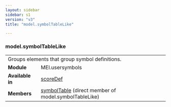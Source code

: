 ```yaml
---
layout: sidebar
sidebar: s1
version: "v3"
title: "model.symbolTableLike"

---
```


<div class="classSpec model">
   <h3 id="model.symbolTableLike">model.symbolTableLike</h3>
   <table class="wovenodd">
      <tr>
         <td colspan="2" class="wovenodd-col2">Groups elements that group symbol definitions.</td>
      </tr>
      <tr>
         <td class="wovenodd-col1">
            <strong>Module</strong>
         </td>
         <td class="wovenodd-col2">MEI.usersymbols</td>
      </tr>
      <tr>
         <td class="wovenodd-col1">
            <strong>Available in</strong>
         </td>
         <td class="wovenodd-col2">
            <div class="parent">
               <div>
                  <a class="link_odd_elementSpec" href="/{{ site.baseurl }}/{{ page.version }}/elements/scoreDef.html">scoreDef</a>
               </div>
            </div>
         </td>
      </tr>
      <tr>
         <td class="wovenodd-col1">
            <strong>Members</strong>
         </td>
         <td class="wovenodd-col2">
            <div class="parent">
               <div>
                  <a class="link_odd_elementSpec" href="/{{ site.baseurl }}/{{ page.version }}/elements/symbolTable.html">symbolTable</a> (direct member of model.symbolTableLike)
               </div>
            </div>
         </td>
      </tr>
   </table>
</div>